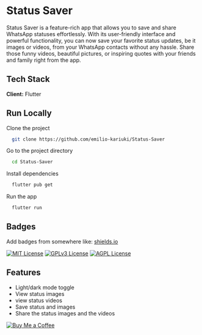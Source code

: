 
# Status Saver

Status Saver is a feature-rich app that allows you to save and share WhatsApp statuses effortlessly. With its user-friendly interface and powerful functionality, you can now save your favorite status updates, be it images or videos, from your WhatsApp contacts without any hassle. Share those funny videos, beautiful pictures, or inspiring quotes with your friends and family right from the app.




## Tech Stack

**Client:** Flutter




## Run Locally

Clone the project

```bash
  git clone https://github.com/emilio-kariuki/Status-Saver
```

Go to the project directory

```bash
  cd Status-Saver
```

Install dependencies

```bash
  flutter pub get
```

Run the app

```bash
  flutter run
```


## Badges

Add badges from somewhere like: [shields.io](https://shields.io/)

[![MIT License](https://img.shields.io/badge/License-MIT-green.svg)](https://choosealicense.com/licenses/mit/)
[![GPLv3 License](https://img.shields.io/badge/License-GPL%20v3-yellow.svg)](https://opensource.org/licenses/)
[![AGPL License](https://img.shields.io/badge/license-AGPL-blue.svg)](http://www.gnu.org/licenses/agpl-3.0)


## Features

- Light/dark mode toggle
- View status images
- view status videos
- Save status and images
- Share the status images and the videos


[![Buy Me a Coffee](https://img.shields.io/badge/buy%20me%20a%20coffee-donate-orange.svg)](https://www.buymeacoffee.com/emiliokariuki)


